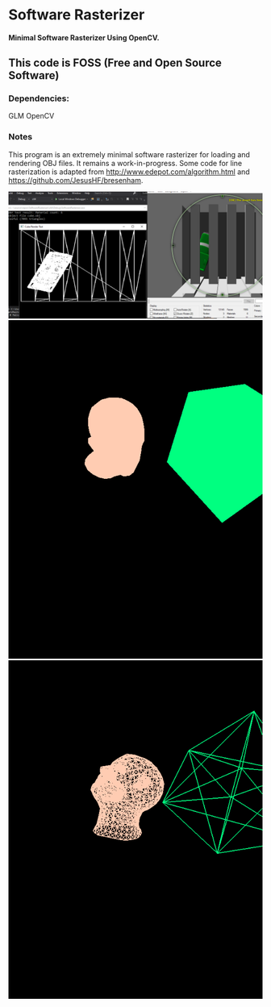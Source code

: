 # Software Rasterizer
#### Minimal Software Rasterizer Using OpenCV.

## This code is FOSS (Free and Open Source Software)

### Dependencies:
GLM
OpenCV

### Notes
This program is an extremely minimal software rasterizer for loading and rendering OBJ files. It remains a work-in-progress. Some code for line rasterization is adapted from http://www.edepot.com/algorithm.html and https://github.com/JesusHF/bresenham.

![alt text](screenshot.png?raw=true)
![alt text](screenshot_0.png?raw=true)
![alt text](screenshot_1.png?raw=true)
